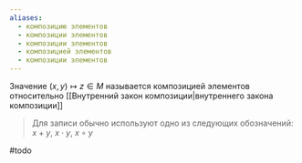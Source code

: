 ```yaml
---
aliases:
  - композицию элементов
  - композиции элементов
  - композиции элементов
  - композицией элементов
  - композиции элементов
---
```

Значение $(x, y) \longmapsto z \in M$ называется композицией элементов относительно [[Внутренний закон композиции|внутреннего закона композиции]]
> Для записи обычно используют одно из следующих обозначений: $x + y$, $x \cdot y$, $x\circ y$

#todo